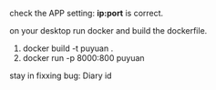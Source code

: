 check the APP setting: **ip:port** is correct.

on your desktop run docker and build the dockerfile.
1. docker build -t puyuan .
2. docker run -p 8000:800 puyuan


stay in fixxing bug:
Diary id
